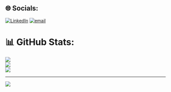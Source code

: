 
## 🌐 Socials:
[![LinkedIn](https://img.shields.io/badge/LinkedIn-%230077B5.svg?logo=linkedin&logoColor=white)](https://linkedin.com/in/subhash-d) [![email](https://img.shields.io/badge/Email-D14836?logo=gmail&logoColor=white)](mailto:subhash613d@gmail.com) 
# 📊 GitHub Stats:
![](https://github-readme-stats.vercel.app/api?username=subhashxflow&theme=ambient_gradient&hide_border=false&include_all_commits=true&count_private=true)<br/>
![](https://nirzak-streak-stats.vercel.app/?user=subhashxflow&theme=ambient_gradient&hide_border=false)<br/>
![](https://github-readme-stats.vercel.app/api/top-langs/?username=subhashxflow&theme=ambient_gradient&hide_border=false&include_all_commits=true&count_private=true&layout=compact)

---
[![](https://visitcount.itsvg.in/api?id=subhashxflow&icon=0&color=0)](https://visitcount.itsvg.in)

<!-- Proudly created with GPRM ( https://gprm.itsvg.in ) -->
